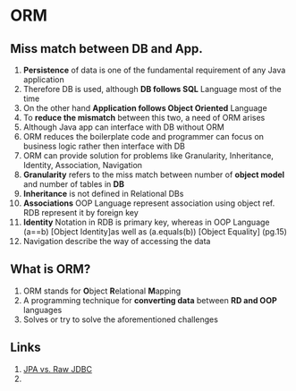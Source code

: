 # ORM 

## Miss match between DB and App.

1. **Persistence** of data is one of the fundamental requirement of any Java application
2. Therefore DB is used, although **DB follows SQL** Language most of the time
3. On the other hand **Application follows Object Oriented** Language
4. To **reduce the mismatch** between this two, a need of ORM arises
5. Although Java app can interface with DB without ORM
6. ORM reduces the boilerplate code and programmer can focus on business logic rather then interface with DB 
7. ORM can provide solution for problems like Granularity, Inheritance, Identity, Association, Navigation
8. **Granularity** refers to the miss match between number of **object model** and number of tables in **DB**
9. **Inheritance** is not defined in Relational DBs
10. **Associations** OOP Language represent association using object ref. RDB represent it by foreign key
11. **Identity** Notation in RDB is primary key, whereas in OOP Language (a==b) [Object Identity]as well as (a.equals(b)) [Object Equality]  (pg.15)
12. Navigation describe the way of accessing the data 

## What is ORM?

1. ORM stands for **O**bject **R**elational **M**apping
2. A programming technique for **converting data** between **RD and OOP** languages
3. Solves or try to solve the aforementioned challenges

## Links

1. [JPA vs. Raw JDBC](https://medium.com/@Colin_But/spring-data-jpa-vs-raw-jdbc-e3492354d2ab)
2. 

